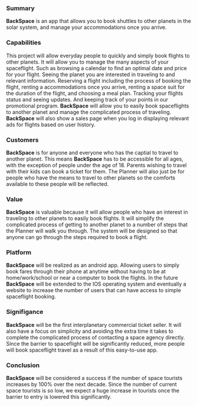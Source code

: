 ### Summary
**BackSpace** is an app that allows you to book shuttles to other planets in the solar system, and manage your accommodations once you arrive.

### Capabilities
This project will allow everyday people to quickly and simply book flights to other planets.
It will allow you to manage the many aspects of your spaceflight.
Such as browsing a calendar to find an optimal date and price for your flight.
Seeing the planet you are interested in traveling to and relevant information.
Reserving a flight including the process of booking the flight, renting a accommodations once you arrive, renting a space suit for the duration of the flight, and choosing a meal plan.
Tracking your flights status and seeing updates.
And keeping track of your points in our promotional program.
**BackSpace** will allow you to easily book spaceflights to another planet and manage the complicated process of traveling.
**BackSpace** will also show a sales page when you log in displaying relevant ads for flights based on user history.

### Customers
**BackSpace** is for anyone and everyone who has the captial to travel to another planet.
This means **BackSpace** has to be accessible for all ages, with the exception of people under the age of 18.
Parents wishing to travel with their kids can book a ticket for them.
The Planner will also just be for people who have the means to travel to other planets so the comforts available to these people will be reflected.

### Value
**BackSpace** is valuable because it will allow people who have an interest in traveling to other planets to easily book flights.
It will simplify the complicated process of getting to another planet to a number of steps that the Planner will walk you through.
The system will be designed so that anyone can go through the steps required to book a flight.

### Platform
**BackSpace** will be realized as an android app.
Allowing users to simply book fares through their phone at anytime without having to be at home/work/school or near a computer to book the flights.
In the future **BackSpace** will be extended to the IOS operating system and eventually a website to increase the number of users that can have access to simple spaceflight booking.

### Signifigance
**BackSpace** will be the first interplanetary commercial ticket seller.
It will also have a focus on simplicity and avoiding the extra time it takes to complete the complicated process of contacting a space agency directly.
Since the barrier to spaceflight will be significantly reduced, more people will book spaceflight travel as a result of this easy-to-use app.

### Conclusion
**BackSpace** will be considered a success if the number of space tourists increases by 100% over the next decade.
Since the number of current space tourists is so low, we expect a huge increase in tourists once the barrier to entry is lowered this significantly.
